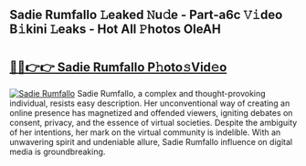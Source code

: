 ## Sadie Rumfallo 𝙻eaked 𝙽u𝚍e - Part-a6c 𝚅𝚒deo B𝚒kini 𝙻eaks - Hot All 𝙿hotos OleAH

# <h2><a href="http://ld2zjlh.urlbe.top/?page=Sadie+Rumfallo">🔗🔗👉👉 Sadie Rumfallo P𝚑oto𝚜Vid𝚎o</a></h2>

[![Sadie Rumfallo](https://i.imgur.com/eBuTRDB.gif)](http://ld2zjlh.urlbe.top/?page=Sadie+Rumfallo)
Sadie Rumfallo, a complex and thought-provoking individual, resists easy description. Her unconventional way of creating an online presence has magnetized and offended viewers, igniting debates on consent, privacy, and the essence of virtual societies. Despite the ambiguity of her intentions, her mark on the virtual community is indelible. With an unwavering spirit and undeniable allure, Sadie Rumfallo influence on digital media is groundbreaking.
